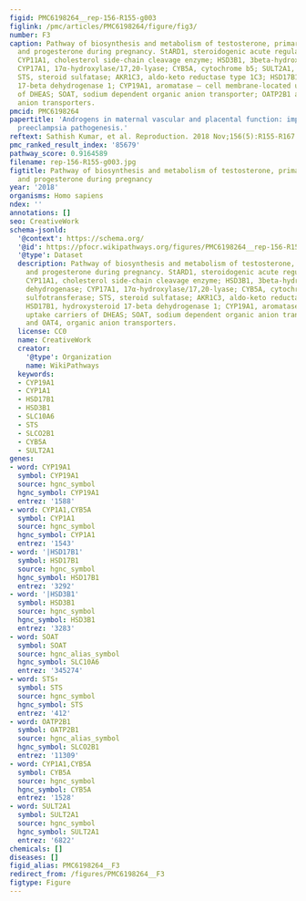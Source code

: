 ```yaml
---
figid: PMC6198264__rep-156-R155-g003
figlink: /pmc/articles/PMC6198264/figure/fig3/
number: F3
caption: Pathway of biosynthesis and metabolism of testosterone, primary estrogens
  and progesterone during pregnancy. StARD1, steroidogenic acute regulatory protein;
  CYP11A1, cholesterol side-chain cleavage enzyme; HSD3B1, 3beta-hydroxysteroid dehydrogenase;
  CYP17A1, 17α-hydroxylase/17,20-lyase; CYB5A, cytochrome b5; SULT2A1, sulfotransferase;
  STS, steroid sulfatase; AKR1C3, aldo-keto reductase type 1C3; HSD17B1, hydroxysteroid
  17-beta dehydrogenase 1; CYP19A1, aromatase – cell membrane-located uptake carriers
  of DHEAS; SOAT, sodium dependent organic anion transporter; OATP2B1 and OAT4, organic
  anion transporters.
pmcid: PMC6198264
papertitle: 'Androgens in maternal vascular and placental function: implications for
  preeclampsia pathogenesis.'
reftext: Sathish Kumar, et al. Reproduction. 2018 Nov;156(5):R155-R167.
pmc_ranked_result_index: '85679'
pathway_score: 0.9164589
filename: rep-156-R155-g003.jpg
figtitle: Pathway of biosynthesis and metabolism of testosterone, primary estrogens
  and progesterone during pregnancy
year: '2018'
organisms: Homo sapiens
ndex: ''
annotations: []
seo: CreativeWork
schema-jsonld:
  '@context': https://schema.org/
  '@id': https://pfocr.wikipathways.org/figures/PMC6198264__rep-156-R155-g003.html
  '@type': Dataset
  description: Pathway of biosynthesis and metabolism of testosterone, primary estrogens
    and progesterone during pregnancy. StARD1, steroidogenic acute regulatory protein;
    CYP11A1, cholesterol side-chain cleavage enzyme; HSD3B1, 3beta-hydroxysteroid
    dehydrogenase; CYP17A1, 17α-hydroxylase/17,20-lyase; CYB5A, cytochrome b5; SULT2A1,
    sulfotransferase; STS, steroid sulfatase; AKR1C3, aldo-keto reductase type 1C3;
    HSD17B1, hydroxysteroid 17-beta dehydrogenase 1; CYP19A1, aromatase – cell membrane-located
    uptake carriers of DHEAS; SOAT, sodium dependent organic anion transporter; OATP2B1
    and OAT4, organic anion transporters.
  license: CC0
  name: CreativeWork
  creator:
    '@type': Organization
    name: WikiPathways
  keywords:
  - CYP19A1
  - CYP1A1
  - HSD17B1
  - HSD3B1
  - SLC10A6
  - STS
  - SLCO2B1
  - CYB5A
  - SULT2A1
genes:
- word: CYP19A1
  symbol: CYP19A1
  source: hgnc_symbol
  hgnc_symbol: CYP19A1
  entrez: '1588'
- word: CYP1A1,CYB5A
  symbol: CYP1A1
  source: hgnc_symbol
  hgnc_symbol: CYP1A1
  entrez: '1543'
- word: '|HSD17B1'
  symbol: HSD17B1
  source: hgnc_symbol
  hgnc_symbol: HSD17B1
  entrez: '3292'
- word: '|HSD3B1'
  symbol: HSD3B1
  source: hgnc_symbol
  hgnc_symbol: HSD3B1
  entrez: '3283'
- word: SOAT
  symbol: SOAT
  source: hgnc_alias_symbol
  hgnc_symbol: SLC10A6
  entrez: '345274'
- word: STS↑
  symbol: STS
  source: hgnc_symbol
  hgnc_symbol: STS
  entrez: '412'
- word: OATP2B1
  symbol: OATP2B1
  source: hgnc_alias_symbol
  hgnc_symbol: SLCO2B1
  entrez: '11309'
- word: CYP1A1,CYB5A
  symbol: CYB5A
  source: hgnc_symbol
  hgnc_symbol: CYB5A
  entrez: '1528'
- word: SULT2A1
  symbol: SULT2A1
  source: hgnc_symbol
  hgnc_symbol: SULT2A1
  entrez: '6822'
chemicals: []
diseases: []
figid_alias: PMC6198264__F3
redirect_from: /figures/PMC6198264__F3
figtype: Figure
---
```

